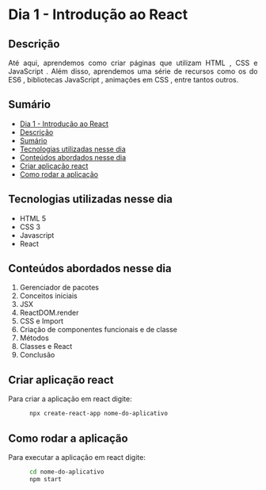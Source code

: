 # Dia 1 - Introdução ao React

## Descrição
<p align="justify">
      Até aqui, aprendemos como criar páginas que utilizam HTML , CSS e JavaScript . Além disso, aprendemos uma série de recursos como os do ES6 , bibliotecas JavaScript , animações em CSS , entre tantos outros.
</p>


## Sumário
- [Dia 1 - Introdução ao React](#dia-1---introdução-ao-react)
- [Descrição](#descrição)
- [Sumário](#sumário)
- [Tecnologias utilizadas nesse dia](#tecnologias-utilizadas-nesse-dia)
- [Conteúdos abordados nesse dia](#conteúdos-abordados-nesse-dia)
- [Criar aplicação react](#criar-aplicação-react)
- [Como rodar a aplicação](#como-rodar-a-aplicação)

## Tecnologias utilizadas nesse dia
- HTML 5
- CSS 3
- Javascript
- React

## Conteúdos abordados nesse dia
1. Gerenciador de pacotes
2. Conceitos iniciais
3. JSX
4. ReactDOM.render
5. CSS e Import
6. Criação de componentes funcionais e de classe
7. Métodos
8. Classes e React
9. Conclusão

## Criar aplicação react
<p align="justify">
      Para criar a aplicação em react digite:
</p>

```bash
      npx create-react-app nome-do-aplicativo
```

## Como rodar a aplicação
<p align="justify">
      Para executar a aplicação em react digite:
</p>

```bash
      cd nome-do-aplicativo
      npm start
```
